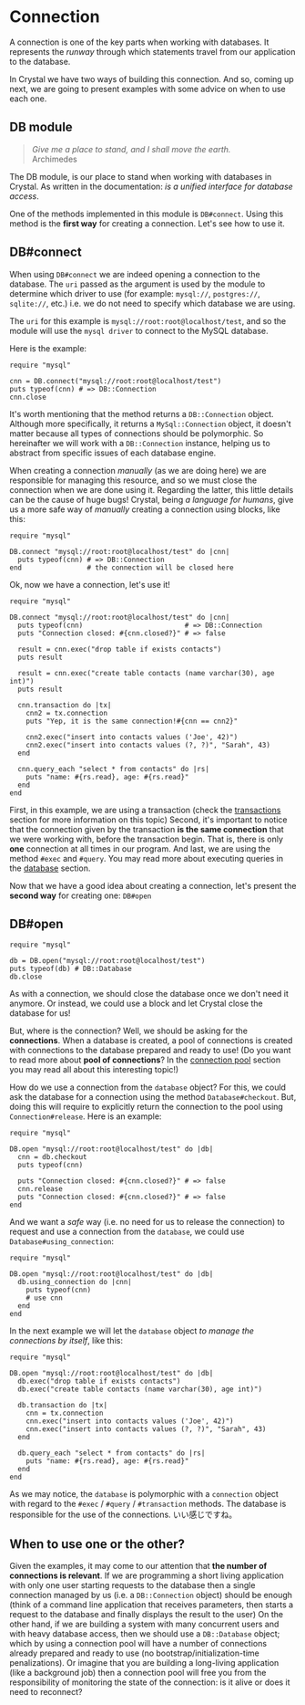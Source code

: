 # Connection

A connection is one of the key parts when working with databases. It represents the *runway* through which statements travel from our application to the database.

In Crystal we have two ways of building this connection. And so, coming up next, we are going to present examples with some advice on when to use each one.

## DB module

> _Give me a place to stand, and I shall move the earth._  
> Archimedes

The DB module, is our place to stand when working with databases in Crystal. As written in the documentation: _is a unified interface for database access_.

One of the methods implemented in this module is `DB#connect`. Using this method is the **first way** for creating a connection. Let's see how to use it.

## DB#connect

When using `DB#connect` we are indeed opening a connection to the database. The `uri` passed as the argument is used by the module to determine which driver to use (for example: `mysql://`, `postgres://`, `sqlite://`, etc.) i.e. we do not need to specify which database we are using.

The `uri` for this example is `mysql://root:root@localhost/test`, and so the module will use the `mysql driver` to connect to the MySQL database.

Here is the example:

```crystal
require "mysql"

cnn = DB.connect("mysql://root:root@localhost/test")
puts typeof(cnn) # => DB::Connection
cnn.close
```

It's worth mentioning that the method returns a `DB::Connection` object. Although more specifically, it returns a `MySql::Connection` object, it doesn't matter because all types of connections should be polymorphic. So hereinafter we will work with a `DB::Connection` instance, helping us to abstract from specific issues of each database engine.

When creating a connection _manually_ (as we are doing here) we are responsible for managing this resource, and so we must close the connection when we are done using it. Regarding the latter, this little details can be the cause of huge bugs! Crystal, being _a language for humans_, give us a more safe way of _manually_ creating a connection using blocks, like this:

```crystal
require "mysql"

DB.connect "mysql://root:root@localhost/test" do |cnn|
  puts typeof(cnn) # => DB::Connection
end                # the connection will be closed here
```

Ok, now we have a connection, let's use it!

```crystal
require "mysql"

DB.connect "mysql://root:root@localhost/test" do |cnn|
  puts typeof(cnn)                         # => DB::Connection
  puts "Connection closed: #{cnn.closed?}" # => false

  result = cnn.exec("drop table if exists contacts")
  puts result

  result = cnn.exec("create table contacts (name varchar(30), age int)")
  puts result

  cnn.transaction do |tx|
    cnn2 = tx.connection
    puts "Yep, it is the same connection!#{cnn == cnn2}"

    cnn2.exec("insert into contacts values ('Joe', 42)")
    cnn2.exec("insert into contacts values (?, ?)", "Sarah", 43)
  end

  cnn.query_each "select * from contacts" do |rs|
    puts "name: #{rs.read}, age: #{rs.read}"
  end
end
```

First, in this example, we are using a transaction (check the [transactions](transactions.md) section for more information on this topic)
Second, it's important to notice that the connection given by the transaction **is the same connection** that we were working with, before the transaction begin. That is, there is only **one** connection at all times in our program.
And last, we are using the method `#exec` and `#query`. You may read more about executing queries in the [database](README.md) section.

Now that we have a good idea about creating a connection, let's present the **second way** for creating one: `DB#open`

## DB#open

```crystal
require "mysql"

db = DB.open("mysql://root:root@localhost/test")
puts typeof(db) # DB::Database
db.close
```

As with a connection, we should close the database once we don't need it anymore.
Or instead, we could use a block and let Crystal close the database for us!

But, where is the connection?
Well, we should be asking for the **connections**. When a database is created, a pool of connections is created with connections to the database prepared and ready to use! (Do you want to read more about **pool of connections**? In the [connection pool](connection_pool.md) section you may read all about this interesting topic!)

How do we use a connection from the `database` object?
For this, we could ask the database for a connection using the method `Database#checkout`. But, doing this will require to explicitly return the connection to the pool using `Connection#release`. Here is an example:

```crystal
require "mysql"

DB.open "mysql://root:root@localhost/test" do |db|
  cnn = db.checkout
  puts typeof(cnn)

  puts "Connection closed: #{cnn.closed?}" # => false
  cnn.release
  puts "Connection closed: #{cnn.closed?}" # => false
end
```

And we want a _safe_ way (i.e. no need for us to release the connection) to request and use a connection from the `database`, we could use `Database#using_connection`:

```crystal
require "mysql"

DB.open "mysql://root:root@localhost/test" do |db|
  db.using_connection do |cnn|
    puts typeof(cnn)
    # use cnn
  end
end
```

In the next example we will let the `database` object *to manage the connections by itself*, like this:

```crystal
require "mysql"

DB.open "mysql://root:root@localhost/test" do |db|
  db.exec("drop table if exists contacts")
  db.exec("create table contacts (name varchar(30), age int)")

  db.transaction do |tx|
    cnn = tx.connection
    cnn.exec("insert into contacts values ('Joe', 42)")
    cnn.exec("insert into contacts values (?, ?)", "Sarah", 43)
  end

  db.query_each "select * from contacts" do |rs|
    puts "name: #{rs.read}, age: #{rs.read}"
  end
end
```

As we may notice, the `database` is polymorphic with a `connection` object with regard to the `#exec` / `#query` / `#transaction` methods. The database is responsible for the use of the connections. いい感じですね。

## When to use one or the other?

Given the examples, it may come to our attention that **the number of connections is relevant**.
If we are programming a short living application with only one user starting requests to the  database then a single connection managed by us (i.e. a `DB::Connection` object) should be enough (think of a command line application that receives parameters, then starts a request to the database and finally displays the result to the user)
On the other hand, if we are building a system with many concurrent users and with heavy database access, then we should use a `DB::Database` object; which by using a connection pool will have a number of connections already prepared and ready to use (no bootstrap/initialization-time penalizations). Or imagine that you are building a long-living application (like a background job) then a connection pool will free you from the responsibility of monitoring the state of the connection: is it alive or does it need to reconnect?
